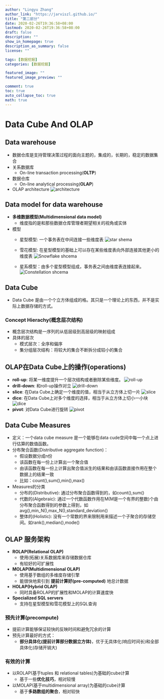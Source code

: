 ```yaml
---
author: "Lingyu Zhang"
author_link: "https://jarviszl.github.io/"
title: "第二部分"
date: 2020-02-26T19:36:58+08:00
lastmod: 2020-02-26T19:36:58+08:00
draft: false
description: ""
show_in_homepage: true
description_as_summary: false
license: ""

tags: [数据挖掘]
categories: [数据挖掘]

featured_image: ""
featured_image_preview: ""

comment: true
toc: true
auto_collapse_toc: true
math: true
---
```


# Data Cube And OLAP
<!--more-->
## Data warehouse
- 数据仓库是支持管理决策过程的面向主题的，集成的，长期的，稳定的数据集合
- 关系数据库
  - On-line transaction processing(**OLTP**)
- 数据仓库
  - On-line analytical processing(**OLAP**)
- OLAP architecture
![architecture](/images/documents/数据挖掘导论/OLAParchitecture.png)

## Data model for data warehouse
- **多维数据模型(Multidimensional data model)**
  - 维度指的是和那些数据仓库管理者期望相关的视角或实体
- 模型
  - 星型模型: 一个事务表在中间连接一些维度表
    ![star shema](/images/documents/数据挖掘导论/starschema.png)
  - 雪花模型: 在星型模型的基础上可以存在某些维度表向外部连接其他更小的维度表
    ![Snowflake shcema](/images/documents/数据挖掘导论/snowschema.png)

  - 星系模型：由多个星型模型组成，事务表之间由维度表连接起来。
    ![Constellation shcema](/images/documents/数据挖掘导论/constellationschema.png)



## Data Cube
- Data Cube 是由一个个立方体组成的格。其只是一个理论上的东西，并不是实际上数据存储的方式。

### Concept Hierachy(概念层次结构)
- 概念层次结构是一序列的从低层级到高层级的映射组成
- 具体的层次
  - 模式层次：全序和偏序
  - 集分组层次结构：将较大的集合不断拆分成较小的集合

## OLAP在Data Cube上的操作(operations) 
- **roll-up**: 将某一维度提升一个层次结构或者删除某些维度。
  ![roll-up](/images/documents/数据挖掘导论/roll-up.png)
- **drill-down**: 和roll-up操作对立
  ![drill-down](/images/documents/数据挖掘导论/drill-down.png)
- **slice**: 在Data Cube上确定一个维度的值，相当于从立方体上切一片
  ![slice](/images/documents/数据挖掘导论/slice.png)
- **dice**: 在Data Cube上对多个维度的选择，相当于从立方体上切小一小块
  ![dice](/images/documents/数据挖掘导论/dice.png)
- **pivot**: 对Data Cube进行旋转
  ![pivot](/images/documents/数据挖掘导论/pivot.png)

## Data Cube Measures
- 定义：一个data cube measure 是一个能够在data cude空间中每一个点上进行估算的数值函数。
- 分布聚合函数(Distributive aggregate function)：
  - 假设数据分成n份
  - 该函数在每一份上计算出一个聚合值
  - 由该函数在每一份上计算出聚合值派生的结果和由该函数直接作用在整个数据上的结果一致
  - 比如：count(),sum(),min(),max()
- Measures的分类
  - 分布的(Distributive): 通过分布聚合函数得到的，如count(),sum()
  - 代数的(Algebraic): 通过一个代数函数作用在M(M是一个有界的整数)个由分布聚合函数得到的参数上得到，如avg(),min_N(),max_N(),standard_deviation()
  - 整体的(Holistic): 没有一个常数的界来限制用来描述一个子聚合的存储空间。如rank(),median(),mode()

## OLAP 服务架构
- **ROLAP(Relational OLAP)**
  - 使用(拓展)关系数据库来存储数据仓库
  - 有较好的可扩展性
- **MOLAP(Multidimensional OLAP)**
  - 使用基于数组的多维度存储引擎
  - 能很快地索引到 **提前计算好(pre-computed)** 地总计数据
- **HOLAP(Hybrid OLAP)**
  - 同时具备ROLAP的扩展性和MOLAP的计算速度快
- **Specialized SQL servers**
  - 支持在星型模型和雪花模型上的SQL查询

### 预先计算(precompute)
- 提前计算能够保证较快的反映时间和避免冗余的计算
- 预先计算最好的方式：
  - **部分具体化(提前计算部分数据立方体)**，优于无具体化(响应时间长)和全部具体化(存储开销大)

### 有效的计算
- 以ROLAP(基于tuples 和 relational tables)为基础的cube计算
  - 基于一些**优化技巧**，相对较慢
- 以MOLAP(基于multidimensional array)为基础的cube计算
  - 基于**多路数组的聚合**，相对较快